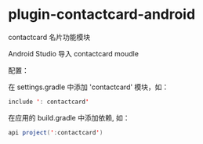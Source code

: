 # plugin-contactcard-android
contactcard 名片功能模块


Android Studio 导入 contactcard moudle 

配置：

在 settings.gradle 中添加 'contactcard' 模块，如：

``` java
include ': contactcard'
```

在应用的 build.gradle 中添加依赖, 如：

``` java
api project(':contactcard')
```
